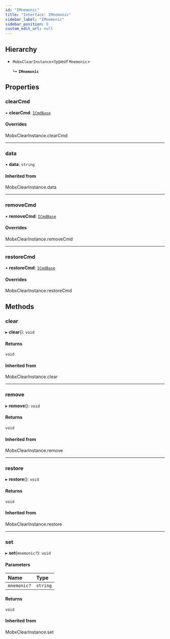 ```yaml
---
id: "IMnemonic"
title: "Interface: IMnemonic"
sidebar_label: "IMnemonic"
sidebar_position: 0
custom_edit_url: null
---
```


## Hierarchy

- `MobxClearInstance`<typeof `Mnemonic`\>

  ↳ **`IMnemonic`**

## Properties

### clearCmd

• **clearCmd**: [`ICmdBase`](ICmdBase.md)

#### Overrides

MobxClearInstance.clearCmd

___

### data

• **data**: `string`

#### Inherited from

MobxClearInstance.data

___

### removeCmd

• **removeCmd**: [`ICmdBase`](ICmdBase.md)

#### Overrides

MobxClearInstance.removeCmd

___

### restoreCmd

• **restoreCmd**: [`ICmdBase`](ICmdBase.md)

#### Overrides

MobxClearInstance.restoreCmd

## Methods

### clear

▸ **clear**(): `void`

#### Returns

`void`

#### Inherited from

MobxClearInstance.clear

___

### remove

▸ **remove**(): `void`

#### Returns

`void`

#### Inherited from

MobxClearInstance.remove

___

### restore

▸ **restore**(): `void`

#### Returns

`void`

#### Inherited from

MobxClearInstance.restore

___

### set

▸ **set**(`mnemonic?`): `void`

#### Parameters

| Name | Type |
| :------ | :------ |
| `mnemonic?` | `string` |

#### Returns

`void`

#### Inherited from

MobxClearInstance.set
